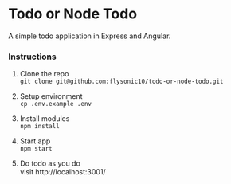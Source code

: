 # Todo or Node Todo

A simple todo application in Express and Angular.

### Instructions
1. Clone the repo  
`git clone git@github.com:flysonic10/todo-or-node-todo.git`

1. Setup environment  
`cp .env.example .env`

1. Install modules  
`npm install`

1. Start app  
`npm start`

1. Do todo as you do  
visit http://localhost:3001/
